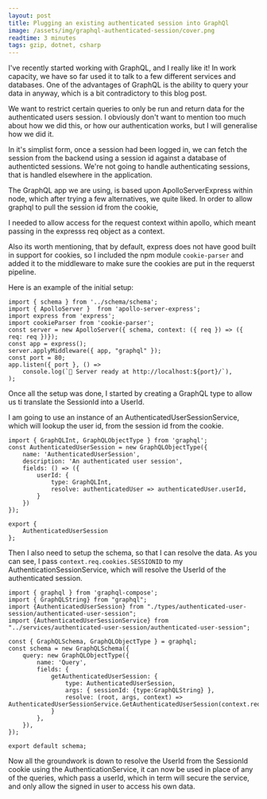 ```yaml
---
layout: post
title: Plugging an existing authenticated session into GraphQl
image: /assets/img/graphql-authenticated-session/cover.png
readtime: 3 minutes
tags: gzip, dotnet, csharp
---
```


I've recently started working with GraphQL, and I really like it! In work capacity, we have so far used it to talk to a few different services and databases. One of the advantages of GraphQL is the ability to query your data in anyway, which is a bit contradictory to this blog post.

We want to restrict certain queries to only be run and return data for the authenticated users session. I obviously don't want to mention too much about how we did this, or how our authentication works, but I will generalise how we did it.

<amp-img src="/assets/img/graphql-authenticated-session/padlock.png"
  width="666"
  height="712"
  layout="responsive">
</amp-img>


In it's simplist form, once a session had been logged in, we can fetch the session from the backend using a session id against a database of authenticted sessions. We're not going to handle authenticating sessions, that is handled elsewhere in the application.


The GraphQL app we are using, is based upon ApolloServerExpress within node, which after trying a few alternatives, we quite liked. In order to allow graphql to pull the session id from the cookie, 

I needed to allow access for the request context within apollo, which meant passing in the expresss req object as a context. 

Also its worth mentioning, that by default, express does not have good built in support for cookies, so I included the npm module `cookie-parser` and added it to the middleware to make sure the cookies are put in the requerst pipeline.

Here is an example of the initial setup:

```
import { schema } from '../schema/schema';
import { ApolloServer }  from 'apollo-server-express';
import express from 'express';
import cookieParser from 'cookie-parser';
const server = new ApolloServer({ schema, context: ({ req }) => ({ req: req })});
const app = express();
server.applyMiddleware({ app, "graphql" });
const port = 80;
app.listen({ port }, () =>
    console.log(`🚀 Server ready at http://localhost:${port}/`),
);
```

<amp-img src="/assets/img/graphql-authenticated-session/ghraphql-apollo.png"
  width="978"
  height="612"
  layout="responsive">
</amp-img>


Once all the setup was done, I started by creating a GraphQL type to allow us ti translate the SessionId into a UserId. 

I am going to use an instance of an AuthenticatedUserSessionService, which will lookup the user id, from the session id from the cookie. 


```
import { GraphQLInt, GraphQLObjectType } from 'graphql';
const AuthenticatedUserSession = new GraphQLObjectType({
    name: 'AuthenticatedUserSession',
    description: 'An authenticated user session',
    fields: () => ({
        userId: {
            type: GraphQLInt,
            resolve: authenticatedUser => authenticatedUser.userId,
        }
    })
});

export {
    AuthenticatedUserSession
};
```


Then I also need to setup the schema, so that I can resolve the data. As you can see, I pass `context.req.cookies.SESSIONID` to my AuthenticationSessionService, which will resolve the UserId of the authenticated session.

```
import { graphql } from 'graphql-compose';
import { GraphQLString} from "graphql";
import {AuthenticatedUserSession} from "./types/authenticated-user-session/authenticated-user-session";
import {AuthenticatedUserSessionService} from "../services/authenticated-user-session/authenticated-user-session";

const { GraphQLSchema, GraphQLObjectType } = graphql;
const schema = new GraphQLSchema({
    query: new GraphQLObjectType({
        name: 'Query',
        fields: {
            getAuthenticatedUserSession: {
                type: AuthenticatedUserSession,
                args: { sessionId: {type:GraphQLString} },
                resolve: (root, args, context) => AuthenticatedUserSessionService.GetAuthenticatedUserSession(context.req.cookies.SESSIONID)
            }
        },
    }),
});

export default schema;
```

Now all the groundwork is down to resolve the UserId from the SessionId cookie using the AuthenticationService, it can now be used in place of any of the queries, which pass a userId, which in term will secure the service, and only allow the signed in user to access his own data.

<amp-img src="/assets/img/graphql-authenticated-session/tunnel.png"
  width="974"
  height="564"
  layout="responsive">
</amp-img>
